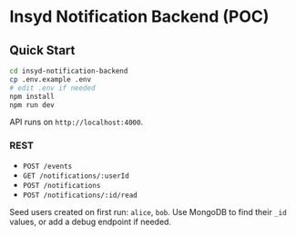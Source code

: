 
# Insyd Notification Backend (POC)

## Quick Start
```bash
cd insyd-notification-backend
cp .env.example .env
# edit .env if needed
npm install
npm run dev
```
API runs on `http://localhost:4000`.

### REST
- `POST /events`
- `GET /notifications/:userId`
- `POST /notifications`
- `POST /notifications/:id/read`

Seed users created on first run: `alice`, `bob`.
Use MongoDB to find their `_id` values, or add a debug endpoint if needed.

